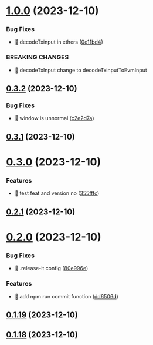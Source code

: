 

# [1.0.0](https://github.com/unipackage/net/compare/v0.3.2...v1.0.0) (2023-12-10)


### Bug Fixes

* 🐛 decodeTxinput in ethers ([0e11bd4](https://github.com/unipackage/net/commit/0e11bd461c36402f26a5571fdc54db510c5352fd))


### BREAKING CHANGES

* 🧨 decodeTxInput change to decodeTxinputToEvmInput

## [0.3.2](https://github.com/unipackage/net/compare/v0.3.1...v0.3.2) (2023-12-10)


### Bug Fixes

* 🐛 window is unnormal ([c2e2d7a](https://github.com/unipackage/net/commit/c2e2d7ab5edd1c144ec67944509a9b036c0f2719))

## [0.3.1](https://github.com/unipackage/net/compare/v0.3.0...v0.3.1) (2023-12-10)

# [0.3.0](https://github.com/unipackage/net/compare/v0.2.1...v0.3.0) (2023-12-10)


### Features

* 🎸 test feat and version no ([355fffc](https://github.com/unipackage/net/commit/355fffc650ec9da5893001f0850912509e101967))

## [0.2.1](https://github.com/unipackage/net/compare/v0.2.0...v0.2.1) (2023-12-10)

# [0.2.0](https://github.com/unipackage/net/compare/v0.1.19...v0.2.0) (2023-12-10)


### Bug Fixes

* 🐛 .release-it config ([80e996e](https://github.com/unipackage/net/commit/80e996e7cae39d7d5e8846b49ba4cee596c99525))


### Features

* 🎸 add npm run commit function ([dd6506d](https://github.com/unipackage/net/commit/dd6506d6c4a536bb7675ae3926a2fb3d8ae32ff0))

## [0.1.19](https://github.com/unipackage/net/compare/v0.1.18...v0.1.19) (2023-12-10)

## [0.1.18](https://github.com/unipackage/net/compare/v0.1.9...v0.1.18) (2023-12-10)
